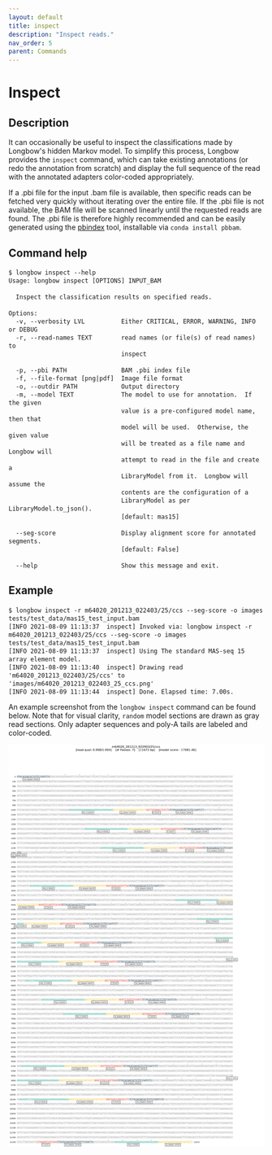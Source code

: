 ```yaml
---
layout: default
title: inspect 
description: "Inspect reads."
nav_order: 5
parent: Commands
---
```


# Inspect

## Description

It can occasionally be useful to inspect the classifications made by Longbow's hidden Markov model. To simplify this process, Longbow provides the `inspect` command, which can take existing annotations (or redo the annotation from scratch) and display the full sequence of the read with the annotated adapters color-coded appropriately.

If a .pbi file for the input .bam file is available, then specific reads can be fetched very quickly without iterating over the entire file.  If the .pbi file is not available, the BAM file will be scanned linearly until the requested reads are found. The .pbi file is therefore highly recommended and can be easily generated using the [pbindex](https://pbbam.readthedocs.io/en/latest/tools/pbindex.html) tool, installable via `conda install pbbam`.

## Command help

```shell
$ longbow inspect --help
Usage: longbow inspect [OPTIONS] INPUT_BAM

  Inspect the classification results on specified reads.

Options:
  -v, --verbosity LVL          Either CRITICAL, ERROR, WARNING, INFO or DEBUG
  -r, --read-names TEXT        read names (or file(s) of read names) to
                               inspect

  -p, --pbi PATH               BAM .pbi index file
  -f, --file-format [png|pdf]  Image file format
  -o, --outdir PATH            Output directory
  -m, --model TEXT             The model to use for annotation.  If the given
                               value is a pre-configured model name, then that
                               model will be used.  Otherwise, the given value
                               will be treated as a file name and Longbow will
                               attempt to read in the file and create a
                               LibraryModel from it.  Longbow will assume the
                               contents are the configuration of a
                               LibraryModel as per LibraryModel.to_json().
                               [default: mas15]

  --seg-score                  Display alignment score for annotated segments.
                               [default: False]

  --help                       Show this message and exit.
```

## Example

```shell
$ longbow inspect -r m64020_201213_022403/25/ccs --seg-score -o images tests/test_data/mas15_test_input.bam
[INFO 2021-08-09 11:13:37  inspect] Invoked via: longbow inspect -r m64020_201213_022403/25/ccs --seg-score -o images tests/test_data/mas15_test_input.bam
[INFO 2021-08-09 11:13:37  inspect] Using The standard MAS-seq 15 array element model.
[INFO 2021-08-09 11:13:40  inspect] Drawing read 'm64020_201213_022403/25/ccs' to 'images/m64020_201213_022403_25_ccs.png'
[INFO 2021-08-09 11:13:44  inspect] Done. Elapsed time: 7.00s.
```

An example screenshot from the `longbow inspect` command can be found below.  Note that for visual clarity, `random` model sections are drawn as gray read sections.  Only adapter sequences and poly-A tails are labeled and color-coded.

![](../figures/m64020_201213_022403_25_ccs.png)

